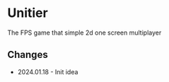 # Unitier

The FPS game that simple 2d one screen multiplayer

## Changes

- 2024.01.18 - Init idea

